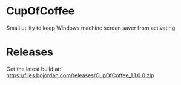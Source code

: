 CupOfCoffee
===========

Small utility to keep Windows machine screen saver from activating

Releases
========

Get the latest build at:
  https://files.bojordan.com/releases/CupOfCoffee_1.1.0.0.zip
